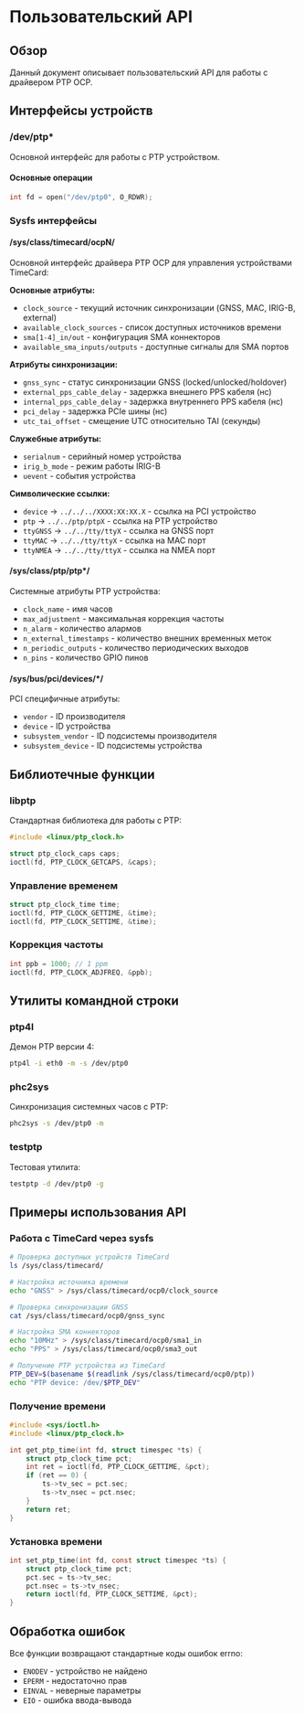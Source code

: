 # Пользовательский API

## Обзор

Данный документ описывает пользовательский API для работы с драйвером PTP OCP.

## Интерфейсы устройств

### /dev/ptp*

Основной интерфейс для работы с PTP устройством.

#### Основные операции

```c
int fd = open("/dev/ptp0", O_RDWR);
```

### Sysfs интерфейсы

#### /sys/class/timecard/ocpN/

Основной интерфейс драйвера PTP OCP для управления устройствами TimeCard:

**Основные атрибуты:**
- `clock_source` - текущий источник синхронизации (GNSS, MAC, IRIG-B, external)
- `available_clock_sources` - список доступных источников времени
- `sma[1-4]_in/out` - конфигурация SMA коннекторов
- `available_sma_inputs/outputs` - доступные сигналы для SMA портов

**Атрибуты синхронизации:**
- `gnss_sync` - статус синхронизации GNSS (locked/unlocked/holdover)
- `external_pps_cable_delay` - задержка внешнего PPS кабеля (нс)
- `internal_pps_cable_delay` - задержка внутреннего PPS кабеля (нс)
- `pci_delay` - задержка PCIe шины (нс)
- `utc_tai_offset` - смещение UTC относительно TAI (секунды)

**Служебные атрибуты:**
- `serialnum` - серийный номер устройства
- `irig_b_mode` - режим работы IRIG-B
- `uevent` - события устройства

**Символические ссылки:**
- `device` -> `../../../XXXX:XX:XX.X` - ссылка на PCI устройство
- `ptp` -> `../../ptp/ptpX` - ссылка на PTP устройство
- `ttyGNSS` -> `../../tty/ttyX` - ссылка на GNSS порт
- `ttyMAC` -> `../../tty/ttyX` - ссылка на MAC порт
- `ttyNMEA` -> `../../tty/ttyX` - ссылка на NMEA порт

#### /sys/class/ptp/ptp*/

Системные атрибуты PTP устройства:

- `clock_name` - имя часов
- `max_adjustment` - максимальная коррекция частоты
- `n_alarm` - количество алармов
- `n_external_timestamps` - количество внешних временных меток
- `n_periodic_outputs` - количество периодических выходов
- `n_pins` - количество GPIO пинов

#### /sys/bus/pci/devices/*/

PCI специфичные атрибуты:

- `vendor` - ID производителя
- `device` - ID устройства
- `subsystem_vendor` - ID подсистемы производителя
- `subsystem_device` - ID подсистемы устройства

## Библиотечные функции

### libptp

Стандартная библиотека для работы с PTP:

```c
#include <linux/ptp_clock.h>

struct ptp_clock_caps caps;
ioctl(fd, PTP_CLOCK_GETCAPS, &caps);
```

### Управление временем

```c
struct ptp_clock_time time;
ioctl(fd, PTP_CLOCK_GETTIME, &time);
ioctl(fd, PTP_CLOCK_SETTIME, &time);
```

### Коррекция частоты

```c
int ppb = 1000; // 1 ppm
ioctl(fd, PTP_CLOCK_ADJFREQ, &ppb);
```

## Утилиты командной строки

### ptp4l

Демон PTP версии 4:

```bash
ptp4l -i eth0 -m -s /dev/ptp0
```

### phc2sys

Синхронизация системных часов с PTP:

```bash
phc2sys -s /dev/ptp0 -m
```

### testptp

Тестовая утилита:

```bash
testptp -d /dev/ptp0 -g
```

## Примеры использования API

### Работа с TimeCard через sysfs

```bash
# Проверка доступных устройств TimeCard
ls /sys/class/timecard/

# Настройка источника времени
echo "GNSS" > /sys/class/timecard/ocp0/clock_source

# Проверка синхронизации GNSS
cat /sys/class/timecard/ocp0/gnss_sync

# Настройка SMA коннекторов
echo "10MHz" > /sys/class/timecard/ocp0/sma1_in
echo "PPS" > /sys/class/timecard/ocp0/sma3_out

# Получение PTP устройства из TimeCard
PTP_DEV=$(basename $(readlink /sys/class/timecard/ocp0/ptp))
echo "PTP device: /dev/$PTP_DEV"
```

### Получение времени

```c
#include <sys/ioctl.h>
#include <linux/ptp_clock.h>

int get_ptp_time(int fd, struct timespec *ts) {
    struct ptp_clock_time pct;
    int ret = ioctl(fd, PTP_CLOCK_GETTIME, &pct);
    if (ret == 0) {
        ts->tv_sec = pct.sec;
        ts->tv_nsec = pct.nsec;
    }
    return ret;
}
```

### Установка времени

```c
int set_ptp_time(int fd, const struct timespec *ts) {
    struct ptp_clock_time pct;
    pct.sec = ts->tv_sec;
    pct.nsec = ts->tv_nsec;
    return ioctl(fd, PTP_CLOCK_SETTIME, &pct);
}
```

## Обработка ошибок

Все функции возвращают стандартные коды ошибок errno:

- `ENODEV` - устройство не найдено
- `EPERM` - недостаточно прав
- `EINVAL` - неверные параметры
- `EIO` - ошибка ввода-вывода